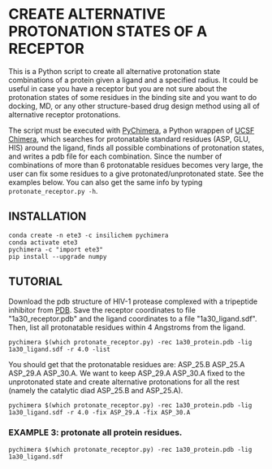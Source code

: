 # CREATE ALTERNATIVE PROTONATION STATES OF A RECEPTOR

This is a Python script to create all alternative protonation state combinations of a protein given a ligand and a specified radius. It could be useful in case you have a receptor but you are not sure about the protonation states of some residues in the binding site and you want to do docking, MD, or any other structure-based drug design method using all of alternative receptor protonations.

The script must be executed with [PyChimera](https://pychimera.readthedocs.io/en/latest/), a Python wrappen of [UCSF Chimera](https://www.cgl.ucsf.edu/chimera/), which searches for protonatable standard residues (ASP, GLU, HIS) around the ligand, finds all possible combinations of protonation states, and writes a pdb file for each combination. Since the number of combinations of more than 6 protonatable residues becomes very large, the user can fix some residues to a give protonated/unprotonated state. See the examples below. You can also get the same info by typing `protonate_receptor.py -h`.

## INSTALLATION
```
conda create -n ete3 -c insilichem pychimera
conda activate ete3
pychimera -c "import ete3"
pip install --upgrade numpy
```

## TUTORIAL

Download the pdb structure of HIV-1 protease complexed with a tripeptide inhibitor from [PDB](https://www.rcsb.org/structure/1A30). Save the receptor coordinates to file "1a30_receptor.pdb" and the ligand coordinates to a file "1a30_ligand.sdf". Then, list all protonatable residues within 4 Angstroms from the ligand.

`pychimera $(which protonate_receptor.py) -rec 1a30_protein.pdb -lig 1a30_ligand.sdf -r 4.0 -list`

You should get that the protonatable residues are: ASP_25.B ASP_25.A ASP_29.A ASP_30.A. We want to keep ASP_29.A ASP_30.A fixed to the unprotonated state and create alternative protonations for all the rest (namely the catalytic diad ASP_25.B and ASP_25.A).

`pychimera $(which protonate_receptor.py) -rec 1a30_protein.pdb -lig 1a30_ligand.sdf -r 4.0 -fix ASP_29.A -fix ASP_30.A`

### EXAMPLE 3: protonate all protein residues.
`pychimera $(which protonate_receptor.py) -rec 1a30_protein.pdb -lig 1a30_ligand.sdf`


